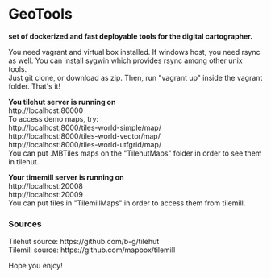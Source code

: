 # GeoTools
 <b>set of dockerized and fast deployable tools for the digital cartographer.</b>
 
 You need vagrant and virtual box installed. If windows host, you need rsync as well. You can install sygwin which provides rsync among other unix tools.<br>
 Just git clone, or download as zip. Then, run "vagrant up" inside the vagrant folder.
 That's it! 
 
<b> You tilehut server is running on </b><br>
 http://localhost:80000<br>
 To access demo maps, try:<br>
 http://localhost:8000/tiles-world-simple/map/<br>
 http://localhost:8000/tiles-world-vector/map/<br>
 http://localhost:8000/tiles-world-utfgrid/map/<br>
  You can put .MBTiles maps on the "TilehutMaps" folder in order to see them in tilehut.
 
<b> Your timemill server is running on </b><br>
 http://localhost:20008<br>
 http://localhost:20009<br>
 You can put files in "TilemillMaps" in order to access them from tilemill.
 
 <h3>Sources </h3>
 Tilehut source: https://github.com/b-g/tilehut<br>
 Tilemill source: https://github.com/mapbox/tilemill
 
 Hope you enjoy!
